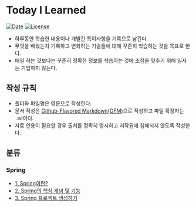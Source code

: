 # Today I Learned

[![Date](https://img.shields.io/badge/date-2018.7.9-blue.svg)](./CHANGELOG)  [![License](https://img.shields.io/badge/license-MIT-green.svg)](./LICENSE)

* 하루동안 학습한 내용이나 개발간 특이사항을 기록으로 남긴다.
* 무엇을 배웠는지 기록하고 변화하는 기술들에 대해 꾸준히 학습하는 것을 목표로 한다.
* 매일 하는 것보다는 꾸준히 정확한 정보를 학습하는 것에 초점을 맞추기 위해 일자는 기입하지 않는다.



## 작성 규칙

* 폴더와 파일명은 영문으로 작성한다.
* 문서 작성은 [Github-Flavored Markdown(GFM)](https://github.github.com/gfm/)으로 작성하고 파일 확장자는 `.md`이다.
* 자료 인용이 필요할 경우 출처를 정확히 명시하고 저작권에 침해되지 않도록 작성한다.



## 분류
### Spring

- [1. Spring이란?](https://github.com/ChanHoYe/TIL/blob/master/Spring/What_is_spring.md)
- [2. Spring의 핵심 개념 및 기능](https://github.com/ChanHoYe/TIL/blob/master/Spring/Core_concept_of_spring.md)
- [3. Spring 프로젝트 생성하기](https://github.com/ChanHoYe/TIL/blob/master/Spring/Create_spring_project.md)